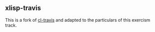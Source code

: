 xlisp-travis
------------

This is a fork of [cl-travis](https://github.com/luismbo/cl-travis)
and adapted to the particulars of this exercism track.
